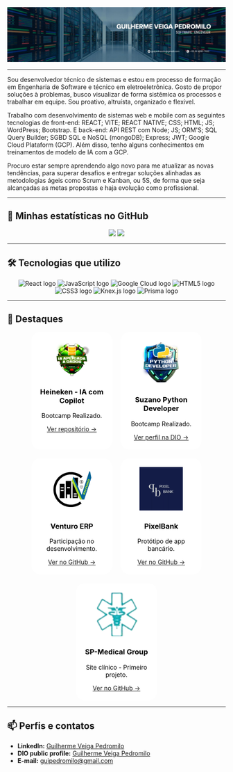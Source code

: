 <style>
  .highlight-card {
    border-radius: 20px;
    flex: 1 1 calc(33% - 20px);
    max-width: calc(33% - 20px);
    text-align: center;
    padding: 20px;
    transition: background-color 0.3s, color 0.3s;
  }

  @media (prefers-color-scheme: dark) {
    .highlight-card {
      background-color: #1f1f1f;
      color: #fff;
    }
  }

  @media (prefers-color-scheme: light) {
    .highlight-card {
      background-color: #fff;
      color: #000;
    }
  }
</style>

<img src="./src/assets/images/Guilherme Veiga Pedromilo.jpg" alt="Guilherme Veiga Pedromilo" />

---

Sou desenvolvedor técnico de sistemas e estou em processo de formação em Engenharia de Software e técnico em eletroeletrônica. Gosto de propor soluções à problemas, busco visualizar de forma sistêmica os processos e trabalhar em equipe. Sou proativo, altruísta, organizado e flexível. 

Trabalho com desenvolvimento de sistemas web e mobile com as seguintes tecnologias de front-end: REACT; VITE; REACT NATIVE; CSS; HTML; JS; WordPress; Bootstrap. E back-end: API REST com Node; JS; ORM'S; SQL Query Builder; SGBD SQL e NoSQL (mongoDB); Express; JWT; Google Cloud Plataform (GCP). Além disso, tenho alguns conhecimentos em treinamentos de modelo de IA com a GCP.

Procuro estar sempre aprendendo algo novo para me atualizar as novas tendências, para superar desafios e entregar soluções alinhadas as metodologias ágeis como Scrum e Kanban, ou 5S, de forma que seja alcançadas as metas propostas e haja evolução como profissional.

---

## 🚀 Minhas estatísticas no GitHub

<div align="center">
  <img height="180em" src="https://github-readme-stats.vercel.app/api?username=GuilhermeVeigaPedromilo&show_icons=true&theme=transparent"/>
  <img height="180em" src="https://github-readme-stats.vercel.app/api/top-langs/?username=GuilhermeVeigaPedromilo&layout=compact&theme=transparent&hide_border=true"/>
</div>

---

## 🛠️ Tecnologias que utilizo

<div align="center">
  <img src="https://cdn.jsdelivr.net/gh/devicons/devicon/icons/react/react-original.svg" height="100" alt="React logo" title="React"/>
  <img src="https://cdn.jsdelivr.net/gh/devicons/devicon/icons/javascript/javascript-plain.svg" height="100" alt="JavaScript logo" title="JavaScript"/>
  <img src="https://cdn.jsdelivr.net/gh/devicons/devicon/icons/googlecloud/googlecloud-original-wordmark.svg" height="100" alt="Google Cloud logo" title="Google Cloud"/>
  <img src="https://cdn.jsdelivr.net/gh/devicons/devicon/icons/html5/html5-original.svg" height="100" alt="HTML5 logo" title="HTML5"/>
  <img src="https://cdn.jsdelivr.net/gh/devicons/devicon/icons/css3/css3-original.svg" height="100" alt="CSS3 logo" title="CSS3"/>
  <img src="https://cdn.jsdelivr.net/gh/devicons/devicon/icons/knexjs/knexjs-original-wordmark.svg" height="100" alt="Knex.js logo" title="Knex.js"/>
  <img src="https://cdn.jsdelivr.net/gh/devicons/devicon/icons/prisma/prisma-original-wordmark.svg" height="100" alt="Prisma logo" title="Prisma"/>
</div>

---

## 🌟 Destaques

<div align="center" style="display: flex; flex-wrap: wrap; gap: 20px; justify-content: center;">

  <div class="highlight-card">
    <img src="./public/HeinekenDIO.png" width="100" alt="Heineken Icon bootcamp DIO"><br>
    <h3>Heineken - IA com Copilot</h3>
    <p>Bootcamp Realizado.</p>
    <a href="https://github.com/GuilhermeVeigaPedromilo/Desafios-de-projeto-Bootcamp-HeinekenIntelig-nciaArtificialAplicadaADadosComCopilot.git" target="_blank">Ver repositório →</a>
  </div>

  <div class="highlight-card">
    <img src="./public/pytho dio.webp" width="100" alt="Suzano Python Developer logo"><br>
    <h3>Suzano Python Developer</h3>
    <p>Bootcamp Realizado.</p>
    <a href="https://www.dio.me/users/guipedromilo" target="_blank">Ver perfil na DIO →</a>
  </div>

  <div class="highlight-card">
    <img src="./src/assets/images/Venturo.png" width="100" alt="Venturo logo"><br>
    <h3>Venturo ERP</h3>
    <p>Participação no desenvolvimento.</p>
    <a href="https://github.com/Venturo-s-Dev-Team" target="_blank">Ver no GitHub →</a>
  </div>

  <div class="highlight-card">
    <img src="./src/assets/images/pixelbank.png" width="100" alt="PixelBank logo"><br>
    <h3>PixelBank</h3>
    <p>Protótipo de app bancário.</p>
    <a href="https://github.com/GuilhermeVeigaPedromilo/_Project_Pixel_Prophets_.git" target="_blank">Ver no GitHub →</a>
  </div>

  <div class="highlight-card">
    <img src="./src/assets/images/SP_Medical_Group.png" width="100" alt="SP Medical Group logo"><br>
    <h3>SP-Medical Group</h3>
    <p>Site clínico - Primeiro projeto.</p>
    <a href="https://github.com/GuilhermeVeigaPedromilo/SP-Medical-Group-SENAI" target="_blank">Ver no GitHub →</a>
  </div>

</div>

---

## 📫 Perfis e contatos

- **LinkedIn:** [Guilherme Veiga Pedromilo](https://www.linkedin.com/in/guilhermeveigapedromilo/)
- **DIO public profile:** [Guilherme Veiga Pedromilo](https://www.dio.me/users/guipedromilo)
- **E-mail:** guipedromilo@gmail.com
